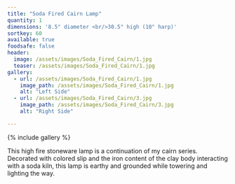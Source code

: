 ```yaml
---
title: "Soda Fired Cairn Lamp"
quantity: 1
dimensions: '8.5" diameter <br/>30.5" high (10" harp)'
sortkey: 60
available: true
foodsafe: false
header:
  image: /assets/images/Soda_Fired_Cairn/1.jpg
  teaser: /assets/images/Soda_Fired_Cairn/1.jpg
gallery:
  - url: /assets/images/Soda_Fired_Cairn/1.jpg
    image_path: /assets/images/Soda_Fired_Cairn/1.jpg
    alt: "Left Side"
  - url: /assets/images/Soda_Fired_Cairn/3.jpg
    image_path: /assets/images/Soda_Fired_Cairn/3.jpg
    alt: "Right Side"

---
```


{% include gallery %}

This high fire stoneware lamp is a continuation of my cairn series.  Decorated with colored slip and the iron content of the clay body interacting with a soda kiln, this lamp is earthy and grounded while towering and lighting the way.